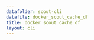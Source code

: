```yaml
---
datafolder: scout-cli
datafile: docker_scout_cache_df
title: docker scout cache df
layout: cli
---
```


<!--
This page is automatically generated from Docker's source code. If you want to
suggest a change to the text that appears here, open a ticket in the source
repository on GitHub:

https://github.com/docker/scout-cli
-->
